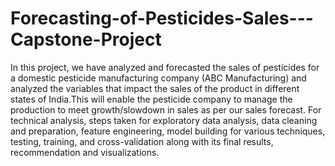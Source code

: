 # Forecasting-of-Pesticides-Sales---Capstone-Project
In this project, we have analyzed and forecasted the sales of pesticides for a domestic pesticide manufacturing company (ABC Manufacturing) and analyzed the variables that impact the sales of the product in different states of India.This will enable the pesticide company to manage the production to
meet growth/slowdown in sales as per our sales forecast. For technical analysis, steps taken for
exploratory data analysis, data cleaning and preparation, feature engineering, model building for
various techniques, testing, training, and cross-validation along with its final results, recommendation
and visualizations.

